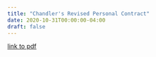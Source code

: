 ```yaml
---
title: "Chandler's Revised Personal Contract"
date: 2020-10-31T00:00:00-04:00
draft: false
---
```


[link to pdf](https://vibrant-williams-d83705.netlify.app/Chandlerrevisedpersonalcontract.pdf)


	


